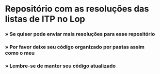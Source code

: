 # Repositório com as resoluções das listas de ITP no Lop
### » Se quiser pode enviar mais resoluções para esse repositório
### » Por favor deixe seu código organizado por pastas assim como o meu
### » Lembre-se de manter seu código atualizado

